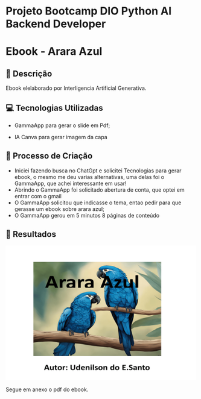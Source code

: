 
# Projeto Bootcamp DIO Python AI Backend Developer
# Ebook - Arara Azul

## 📒 Descrição
Ebook elelaborado por Interligencia Artificial Generativa. 

## 💻 Tecnologias Utilizadas
 - GammaApp para gerar o slide em Pdf;
 
 - IA Canva para gerar imagem da capa

## 🧐 Processo de Criação
 - Iniciei fazendo busca no  ChatGpt e solicitei Tecnologias para gerar ebook, o mesmo me deu varias alternativas, uma delas foi o GammaApp, que achei interessante em usar!
 - Abrindo o GammaApp foi solicitado abertura de conta, que optei em entrar com o gmail
 - O GammaApp solicitou que indicasse o tema, entao pedir para que gerasse um ebook sobre arara azul;
 - O GammaApp gerou em 5 minutos 8 páginas de conteúdo


## 🚀 Resultados
![texto](Capa.png)

Segue em anexo o pdf do ebook.
